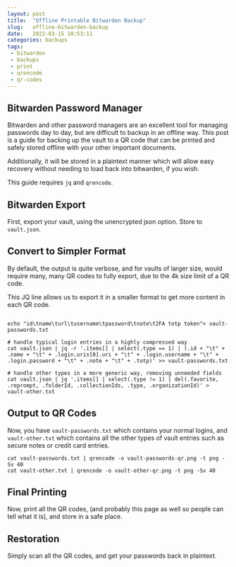```yaml
---
layout: post
title:  "Offline Printable Bitwarden Backup"
slug:   offline-bitwarden-backup
date:   2022-03-15 10:53:11
categories: backups
tags: 
 - bitwarden
 - backups
 - print
 - qrencode
 - qr-codes
---
```


## Bitwarden Password Manager

Bitwarden and other password managers are an excellent tool for managing passwords day to day,
but are difficult to backup in an offline way. This post is a guide for backing up the vault
to a QR code that can be printed and safely stored offline with your other important documents.

Additionally, it will be stored in a plaintext manner which will allow easy recovery without
needing to load back into bitwarden, if you wish.

This guide requires `jq` and `qrencode`.

## Bitwarden Export

First, export your vault, using the unencrypted json option. Store to `vault.json`.


## Convert to Simpler Format

By default, the output is quite verbose, and for vaults of larger size, would require many, many
QR codes to fully export, due to the 4k size limit of a QR code.

This JQ line allows us to export it in a smaller format to get more content in each QR code.


```shell

echo "id\tname\turl\tusername\tpassword\tnote\t2FA totp token"> vault-passwords.txt

# handle typical login entries in a highly compressed way
cat vault.json | jq -r '.items[] | select(.type == 1) | (.id + "\t" + .name + "\t" + .login.uris[0].uri + "\t" + .login.username + "\t" + .login.password + "\t" + .note + "\t" + .totp)' >> vault-passwords.txt

# handle other types in a more generic way, removing unneeded fields
cat vault.json | jq '.items[] | select(.type != 1) | del(.favorite, .reprompt, .folderId, .collectionIds, .type, .organizationId)' > vault-other.txt
```

## Output to QR Codes

Now, you have `vault-passwords.txt` which contains your normal logins, and `vault-other.txt`
which contains all the other types of vault entries such as secure notes or credit card entries.

```shell
cat vault-passwords.txt | qrencode -o vault-passwords-qr.png -t png -Sv 40
cat vault-other.txt | qrencode -o vault-other-qr.png -t png -Sv 40
```

## Final Printing

Now, print all the QR codes, (and probably this page as well so people can tell what it is), and 
store in a safe place.

## Restoration

Simply scan all the QR codes, and get your passwords back in plaintext.

